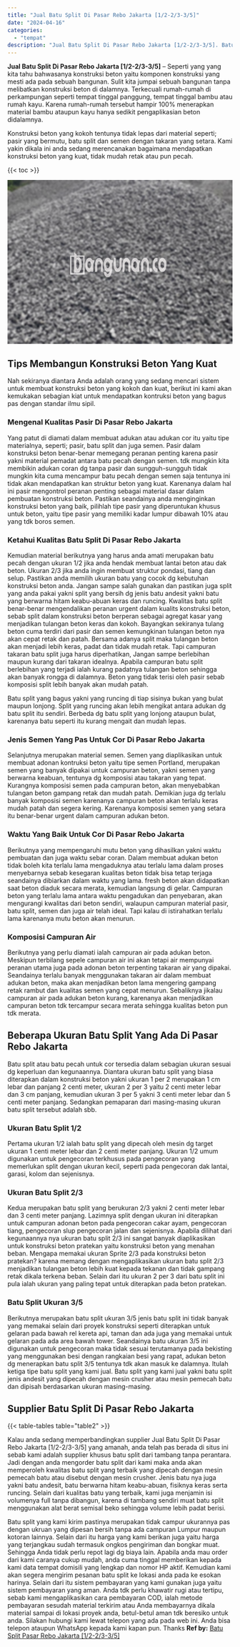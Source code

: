 ```yaml
---
title: "Jual Batu Split Di Pasar Rebo Jakarta [1/2-2/3-3/5]"
date: "2024-04-16"
categories: 
  - "tempat"
description: "Jual Batu Split Di Pasar Rebo Jakarta [1/2-2/3-3/5]. Batu split yang kami kirim pastinya merupakan tidak campur ukurannya pas dengan ukruan yang dipesan bers..."
---
```


**Jual Batu Split Di Pasar Rebo Jakarta \[1/2-2/3-3/5\]** – Seperti yang yang kita tahu bahwasanya konstruksi beton yaitu komponen konstruksi yang mesti ada pada sebuah bangunan. Sulit kita jumpai sebuah bangunan tanpa melibatkan konstruksi beton di dalamnya. Terkecuali rumah-rumah di perkampungan seperti tempat tinggal panggung, tempat tinggal bambu atau rumah kayu. Karena rumah-rumah tersebut hampir 100% menerapkan material bambu ataupun kayu hanya sedikit pengaplikasian beton didalamnya.

Konstruksi beton yang kokoh tentunya tidak lepas dari material seperti; pasir yang bermutu, batu split dan semen dengan takaran yang setara. Kami yakin dikala ini anda sedang merencanakan bagaimana mendapatkan konstruksi beton yang kuat, tidak mudah retak atau pun pecah.

{{< toc >}}

![Jual Batu Split Di Pasar Rebo Jakarta [1/2-2/3-3/5]](/images/jual-batu-split-10.png)

## Tips Membangun Konstruksi Beton Yang Kuat

Nah sekiranya diantara Anda adalah orang yang sedang mencari sistem untuk membuat konstruksi beton yang kokoh dan kuat, berikut ini kami akan kemukakan sebagian kiat untuk mendapatkan kontruksi beton yang bagus pas dengan standar ilmu sipil.

### Mengenal Kualitas Pasir Di Pasar Rebo Jakarta

Yang patut di diamati dalam membuat adukan atau adukan cor itu yaitu tipe materialnya, seperti; pasir, batu split dan juga semen. Pasir dalam konstruksi beton benar-benar memegang peranan penting karena pasir yakni material pemadat antara batu pecah dengan semen. tdk mungkin kita membikin adukan coran dg tanpa pasir dan sungguh-sungguh tidak mungkin kita cuma mencampur batu pecah dengan semen saja tentunya ini tidak akan mendapatkan kan struktur beton yang kuat. Karenanya dalam hal ini pasir mengontrol peranan penting sebagai material dasar dalam pembuatan konstruksi beton. Pastikan seandainya anda menginginkan konstruksi beton yang baik, pilihlah tipe pasir yang diperuntukan khusus untuk beton, yaitu tipe pasir yang memiliki kadar lumpur dibawah 10% atau yang tdk boros semen.

### Ketahui Kualitas Batu Split Di Pasar Rebo Jakarta

Kemudian material berikutnya yang harus anda amati merupakan batu pecah dengan ukuran 1/2 jika anda hendak membuat lantai beton atau dak beton. Ukuran 2/3 jika anda ingin membuat struktur pondasi, tiang dan selup. Pastikan anda memilih ukuran batu yang cocok dg kebutuhan konstruksi beton anda. Jangan sampe salah gunakan dan pastikan juga split yang anda pakai yakni split yang bersih dg jenis batu andesit yakni batu yang berwarna hitam keabu-abuan keras dan runcing. Kwalitas batu split benar-benar mengendalikan peranan urgent dalam kualits konstruksi beton, sebab split dalam konstruksi beton berperan sebagai agregat kasar yang menjadikan tulangan beton keras dan kokoh. Bayangkan sekiranya tulang beton cuma terdiri dari pasir dan semen kemungkinan tulangan beton nya akan cepat retak dan patah. Bersama adanya split maka tulangan beton akan menjadi lebih keras, padat dan tidak mudah retak. Tapi campuran takaran batu split juga harus diperhatikan, Jangan sampe berlebihan maupun kurang dari takaran idealnya. Apabila campuran batu split berlebihan yang terjadi ialah kurang padatnya tulangan beton sehingga akan banyak rongga di dalamnya. Beton yang tidak terisi oleh pasir sebab komposisi split lebih banyak akan mudah patah.

Batu split yang bagus yakni yang runcing di tiap sisinya bukan yang bulat maupun lonjong. Split yang runcing akan lebih mengikat antara adukan dg batu split itu sendiri. Berbeda dg batu split yang lonjong ataupun bulat, karenanya batu seperti itu kurang mengait dan mudah lepas.

### Jenis Semen Yang Pas Untuk Cor Di Pasar Rebo Jakarta

Selanjutnya merupakan material semen. Semen yang diaplikasikan untuk membuat adonan kontruksi beton yaitu tipe semen Portland, merupakan semen yang banyak dipakai untuk campuran beton, yakni semen yang berwarna keabuan, tentunya dg komposisi atau takaran yang tepat. Kurangnya komposisi semen pada campuran beton, akan menyebabkan tulangan beton gampang retak dan mudah patah. Demikian juga dg terlalu banyak komposisi semen karenanya campuran beton akan terlalu keras mudah patah dan segera kering. Karenanya komposisi semen yang setara itu benar-benar urgent dalam campuran adukan beton.

### Waktu Yang Baik Untuk Cor Di Pasar Rebo Jakarta

Berikutnya yang mempengaruhi mutu beton yang dihasilkan yakni waktu pembuatan dan juga waktu sebar coran. Dalam membuat adukan beton tidak boleh kita terlalu lama mengaduknya atau terlalu lama dalam proses menyebarnya sebab kesegaran kualitas beton tidak bisa tetap terjaga seandainya dibiarkan dalam waktu yang lama. fresh beton akan didapatkan saat beton diaduk secara merata, kemudian langsung di gelar. Campuran beton yang terlalu lama antara waktu pengadukan dan penyebaran, akan mengurangi kwalitas dari beton sendiri, walaupun campuran material pasir, batu split, semen dan juga air telah ideal. Tapi kalau di istirahatkan terlalu lama karenanya mutu beton akan menurun.

### Komposisi Campuran Air

Berikutnya yang perlu diamati ialah campuran air pada adukan beton. Meskipun terbilang sepele campuran air ini akan tetapi air mempunyai peranan utama juga pada adonan beton terpenting takaran air yang dipakai. Seandainya terlalu banyak menggunakan takaran air dalam membuat adukan beton, maka akan menjadikan beton lama mengering gampang retak rambut dan kualitas semen yang cepat menurun. Sebaliknya jikalau campuran air pada adukan beton kurang, karenanya akan menjadikan campuran beton tdk tercampur secara merata sehingga kualitas beton pun tdk merata.

## Beberapa Ukuran Batu Split Yang Ada Di Pasar Rebo Jakarta

Batu split atau batu pecah untuk cor tersedia dalam sebagian ukuran sesuai dg keperluan dan kegunaannya. Diantara ukuran batu split yang biasa diterapkan dalam konstruksi beton yakni ukuran 1 per 2 merupakan 1 cm lebar dan panjang 2 centi meter, ukuran 2 per 3 yaitu 2 centi meter lebar dan 3 cm panjang, kemudian ukuran 3 per 5 yakni 3 centi meter lebar dan 5 centi meter panjang. Sedangkan pemaparan dari masing-masing ukuran batu split tersebut adalah sbb.

### Ukuran Batu Split 1/2

Pertama ukuran 1/2 ialah batu split yang dipecah oleh mesin dg target ukuran 1 centi meter lebar dan 2 centi meter panjang. Ukuran 1/2 umum digunakan untuk pengecoran terkhusus pada pengecoran yang memerlukan split dengan ukuran kecil, seperti pada pengecoran dak lantai, garasi, kolom dan sejenisnya.

### Ukuran Batu Split 2/3

Kedua merupakan batu split yang berukuran 2/3 yakni 2 centi meter lebar dan 3 centi meter panjang. Lazimnya split dengan ukuran ini diterapkan untuk campuran adonan beton pada pengecoran cakar ayam, pengecoran tiang, pengecoran slup pengecoran jalan dan sejenisnya. Apabila dilihat dari kegunaannya nya ukuran batu split 2/3 ini sangat banyak diaplikasikan untuk konstruksi beton pratekan yaitu konstruksi beton yang menahan beban. Mengapa memakai ukuran Sprite 2/3 pada konstruksi beton pratekan? karena memang dengan mengaplikasikan ukuran batu split 2/3 menjadikan tulangan beton lebih kuat kepada tekanan dan tidak gampang retak dikala terkena beban. Selain dari itu ukuran 2 per 3 dari batu split ini pula ialah ukuran yang paling tepat untuk diterapkan pada beton pratekan.

### Batu Split Ukuran 3/5

Berikutnya merupakan batu split ukuran 3/5 jenis batu split ini tidak banyak yang memakai selain dari proyek konstruksi seperti diterapkan untuk gelaran pada bawah rel kereta api, taman dan ada juga yang memakai untuk gelaran pada ada area bawah tower. Seandainya batu ukuran 3/5 ini digunakan untuk pengecoran maka tidak sesuai terutamanya pada bekisting yang menggunakan besi dengan rangkaian besi yang rapat, adukan beton dg menerapkan batu split 3/5 tentunya tdk akan masuk ke dalamnya. Itulah ketiga tipe batu split yang kami jual. Batu split yang kami jual yakni batu split jenis andesit yang dipecah dengan mesin crusher atau mesin pemecah batu dan dipisah berdasarkan ukuran masing-masing.

## Supplier Batu Split Di Pasar Rebo Jakarta

{{< table-tables table="table2" >}}

Kalau anda sedang memperbandingkan supplier Jual Batu Split Di Pasar Rebo Jakarta \[1/2-2/3-3/5\] yang amanah, anda telah pas berada di situs ini sebab kami adalah supplier khusus batu split dari tambang tanpa perantara. Jadi dengan anda mengorder batu split dari kami maka anda akan memperoleh kwalitas batu split yang terbaik yang dipecah dengan mesin pemecah batu atau disebut dengan mesin crusher. Jenis batu nya juga yakni batu andesit, batu berwarna hitam keabu-abuan, fisiknya keras serta runcing. Selain dari kualitas batu yang terbaik, kami juga menjamin isi volumenya full tanpa dibangun, karena di tambang sendiri muat batu split menggunakan alat berat semisal beko sehingga volume lebih padat berisi.

Batu split yang kami kirim pastinya merupakan tidak campur ukurannya pas dengan ukruan yang dipesan bersih tanpa ada campuran Lumpur maupun kotoran lainnya. Selain dari itu harga yang kami berikan juga yaitu harga yang terjangkau sudah termasuk ongkos pengiriman dan bongkar muat. Sehingga Anda tidak perlu repot lagi dg biaya lain. Apabila anda mau order dari kami caranya cukup mudah, anda cuma tinggal memberikan kepada kami data tempat domisili yang lengkap dan nomor HP aktif. Kemudian kami akan segera mengirim pesanan batu split ke lokasi anda pada ke esokan harinya. Selain dari itu sistem pembayaran yang kami gunakan juga yaitu sistem pembayaran yang aman. Anda tdk perlu khawatir rugi atau tertipu, sebab kami mengaplikasikan cara pembayaran COD, ialah metode pembayaran sesudah material terkirim atau Anda membayarnya dikala material sampai di lokasi proyek anda, betul-betul aman tdk beresiko untuk anda. Silakan hubungi kami lewat telepon yang ada pada web ini. Anda bisa telepon ataupun WhatsApp kepada kami kapan pun. Thanks
**Ref by:** [Batu Split Pasar Rebo Jakarta [1/2-2/3-3/5]](https://id.wikipedia.org/wiki/Batu)
